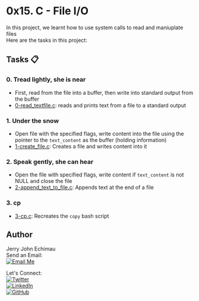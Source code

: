 # 0x15. C - File I/O

In this project, we learnt how to use system calls to read and maniuplate files <br>
Here are the tasks in this project: <br>

## Tasks :clipboard:

### 0. Tread lightly, she is near

-   First, read from the file into a buffer, then write into standard output from the buffer
- [0-read_textfile.c](./0-read_textfile.c): reads and prints text from a file to a standard output

### 1. Under the snow

- Open file with the specified flags, write content into the file using the pointer to the ``text_content`` as the buffer (holding information)
- [1-create_file.c](./1-create_file.c): Creates a file and writes content into it

### 2. Speak gently, she can hear

- Open the file with specified flags, write content if ``text_content`` is not NULL and close the file
- [2-append_text_to_file.c](./2-append_text_to_file.c): Appends text at the end of a file

### 3. cp

- [3-cp.c](./3-cp.c): Recreates the ``copy`` bash script

## Author

Jerry John Echimau <br>
Send an Email: <br>
[![Email Me](https://img.shields.io/badge/Email-Me-brightgreen)](mailto:jerryjohne77@gmail.com) <br>

Let's Connect: <br>
[![Twitter](https://img.shields.io/twitter/url?label=Follow&style=social&url=https%3A%2F%2Ftwitter.com%2Fjerry_e_john)](https://twitter.com/jerry_e_john) <br>
[![LinkedIn](https://img.shields.io/badge/LinkedIn-Connect-blue?style=social&logo=linkedin)](https://www.linkedin.com/in/echimau) <br>
[![GitHub](https://img.shields.io/badge/GitHub-Profile-blue?style=social&logo=github)](https://github.com/JerryEchimau) <br>